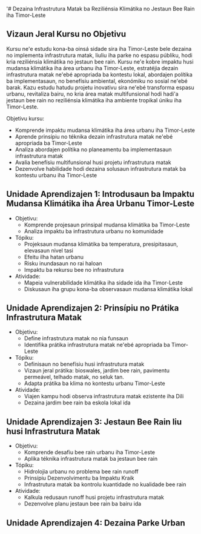 '# Dezaina Infrastrutura Matak ba Reziliénsia Klimátika no Jestaun Bee Rain iha Timor-Leste

## Vizaun Jeral Kursu no Objetivu

Kursu ne'e estudu kona-ba oinsá sidade sira iha Timor-Leste bele dezaina no implementa infrastrutura matak, liuliu iha parke no espasu públiku, hodi kria reziliénsia klimátika no jestaun bee rain. Kursu ne'e kobre impaktu husi mudansa klimátika iha área urbanu iha Timor-Leste, estratéjia dezain infrastrutura matak ne'ebé apropriada ba kontestu lokal, abordajen polítika ba implementasaun, no benefísiu ambiental, ekonómiku no sosial ne'ebé barak. Kazu estudu hatudu projetu inovativu sira ne'ebé transforma espasu urbanu, revitaliza bairu, no kria área matak multifunsional hodi hadi'a jestaun bee rain no reziliénsia klimátika iha ambiente tropikal úniku iha Timor-Leste.

Objetivu kursu:
- Komprende impaktu mudansa klimátika iha área urbanu iha Timor-Leste 
- Aprende prinsípiu no téknika dezain infrastrutura matak ne'ebé apropriada ba Timor-Leste
- Analiza abordajen polítika no planeamentu ba implementasaun infrastrutura matak
- Avalia benefísiu multifunsional husi projetu infrastrutura matak
- Dezenvolve habilidade hodi dezaina solusaun infrastrutura matak ba kontestu urbanu iha Timor-Leste

## Unidade Aprendizajen 1: Introdusaun ba Impaktu Mudansa Klimátika iha Área Urbanu Timor-Leste
- Objetivu:
  * Komprende projesaun prinsipal mudansa klimátika ba Timor-Leste
  * Analiza impaktu ba infrastrutura urbanu no komunidade
- Tópiku:
  * Projeksaun mudansa klimátika ba temperatura, presipitasaun, elevasaun nivel tasi
  * Efeitu ilha hatan urbanu 
  * Risku inundasaun no rai haloan
  * Impaktu ba rekursu bee no infrastrutura
- Atividade:
  * Mapeia vulnerabilidade klimátika iha sidade ida iha Timor-Leste
  * Diskusaun iha grupu kona-ba observasaun mudansa klimátika lokal

## Unidade Aprendizajen 2: Prinsípiu no Prátika Infrastrutura Matak
- Objetivu:
  * Define infrastrutura matak no nia funsaun
  * Identifika prátika infrastrutura matak ne'ebé apropriada ba Timor-Leste
- Tópiku:
  * Definisaun no benefísiu husi infrastrutura matak
  * Vizaun jeral prátika: bioswales, jardim bee rain, pavimentu permeável, telhado matak, no seluk tan.
  * Adapta prátika ba klima no kontestu urbanu Timor-Leste
- Atividade:
  * Viajen kampu hodi observa infrastrutura matak ezistente iha Dili
  * Dezaina jardim bee rain ba eskola lokal ida

## Unidade Aprendizajen 3: Jestaun Bee Rain liu husi Infrastrutura Matak 
- Objetivu:
  * Komprende desafiu bee rain urbanu iha Timor-Leste
  * Aplika téknika infrastrutura matak ba jestaun bee rain
- Tópiku:
  * Hidrolojia urbanu no problema bee rain runoff
  * Prinsípiu Dezenvolvimentu ba Impaktu Kraik
  * Infrastrutura matak ba kontrolu kuantidade no kualidade bee rain
- Atividade:
  * Kalkula redusaun runoff husi projetu infrastrutura matak
  * Dezenvolve planu jestaun bee rain ba bairu ida

## Unidade Aprendizajen 4: Dezaina Parke Urban